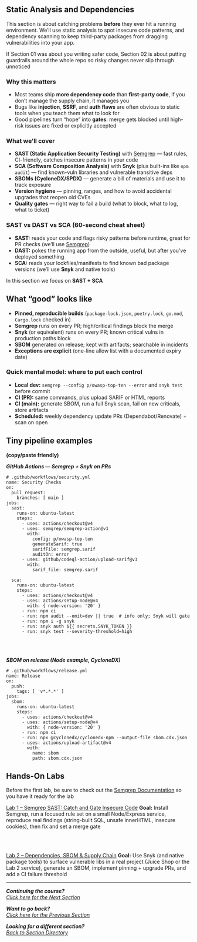 ## Static Analysis and Dependencies
This section is about catching problems **before** they ever hit a running environment. We’ll use static analysis to spot insecure code patterns, and dependency scanning to keep third-party packages from dragging vulnerabilities into your app.

If Section 01 was about you writing safer code, Section 02 is about putting guardrails around the whole repo so risky changes never slip through unnoticed

### Why this matters
- Most teams ship **more dependency code** than **first-party code**, if you don’t manage the supply chain, it manages you
- Bugs like **injection**, **SSRF**, and **auth flaws** are often obvious to static tools when you teach them what to look for
- Good pipelines turn “hope” into **gates**: merge gets blocked until high-risk issues are fixed or explicitly accepted

### What we’ll cover
- **SAST (Static Application Security Testing)** with [Semgrep](/courseFiles/tools/semgrep.md) — fast rules, CI-friendly, catches insecure patterns in your code
- **SCA (Software Composition Analysis)** with **Snyk** (plus built-ins like ``npm audit``) — find known-vuln libraries and vulnerable transitive deps
- **SBOMs (CycloneDX/SPDX)** — generate a bill of materials and use it to track exposure
- **Version hygiene** — pinning, ranges, and how to avoid accidental upgrades that reopen old CVEs
- **Quality gates** — right way to fail a build (what to block, what to log, what to ticket)

### SAST vs DAST vs SCA (60-second cheat sheet)
- **SAST:** reads your code and flags risky patterns before runtime, great for PR checks (we’ll use [Semgrep](/courseFiles/tools/semgrep.md))
- **DAST:** pokes the running app from the outside, useful, but after you’ve deployed something
- **SCA:** reads your lockfiles/manifests to find known bad package versions (we’ll use **Snyk** and native tools)

In this section we focus on **SAST + SCA**

## What “good” looks like
- **Pinned, reproducible builds** (``package-lock.json``, ``poetry.lock``, ``go.mod``, ``Cargo.lock`` checked in)
- **Semgrep** runs on every PR; high/critical findings block the merge
- **Snyk** (or equivalent) runs on every PR; known critical vulns in production paths block
- **SBOM** generated on release; kept with artifacts; searchable in incidents
- **Exceptions are explicit** (one-line allow list with a documented expiry date)

### Quick mental model: where to put each control
- **Local dev:** ``semgrep --config p/owasp-top-ten --error`` and ``snyk test`` before commit
- **CI (PR):** same commands, plus upload SARIF or HTML reports
- **CI (main):** generate SBOM, run a full Snyk scan, fail on new criticals, store artifacts
- **Scheduled:** weekly dependency update PRs (Dependabot/Renovate) + scan on open

## Tiny pipeline examples 
**(copy/paste friendly)**


***GitHub Actions — Semgrep + Snyk on PRs***
```
# .github/workflows/security.yml
name: Security Checks
on:
  pull_request:
    branches: [ main ]
jobs:
  sast:
    runs-on: ubuntu-latest
    steps:
      - uses: actions/checkout@v4
      - uses: semgrep/semgrep-action@v1
        with:
          config: p/owasp-top-ten
          generateSarif: true
          sarifFile: semgrep.sarif
          auditOn: error
      - uses: github/codeql-action/upload-sarif@v3
        with:
          sarif_file: semgrep.sarif

  sca:
    runs-on: ubuntu-latest
    steps:
      - uses: actions/checkout@v4
      - uses: actions/setup-node@v4
        with: { node-version: '20' }
      - run: npm ci
      - run: npm audit --omit=dev || true  # info only; Snyk will gate
      - run: npm i -g snyk
      - run: snyk auth ${{ secrets.SNYK_TOKEN }}
      - run: snyk test --severity-threshold=high
```

<br><br>

***SBOM on release (Node example, CycloneDX)***
```
# .github/workflows/release.yml
name: Release
on:
  push:
    tags: [ 'v*.*.*' ]
jobs:
  sbom:
    runs-on: ubuntu-latest
    steps:
      - uses: actions/checkout@v4
      - uses: actions/setup-node@v4
        with: { node-version: '20' }
      - run: npm ci
      - run: npx @cyclonedx/cyclonedx-npm --output-file sbom.cdx.json
      - uses: actions/upload-artifact@v4
        with:
          name: sbom
          path: sbom.cdx.json
```

## Hands-On Labs
Before the first lab, be sure to check out the [Semgrep Documentation](/courseFiles/tools/semgrep.md) so you have it ready for the lab

[Lab 1 – Semgrep SAST: Catch and Gate Insecure Code](/courseFiles/Section_02-staticAnalysisAndDependencies/Lab1.md)
**Goal:** Install Semgrep, run a focused rule set on a small Node/Express service, reproduce real findings (string-built SQL, unsafe innerHTML, insecure cookies), then fix and set a merge gate

<br><br>

[Lab 2 – Dependencies, SBOM & Supply Chain](/courseFiles/Section_02-staticAnalysisAndDependencies/Lab2.md)
**Goal:** Use Snyk (and native package tools) to surface vulnerable libs in a real project (Juice Shop or the Lab 2 service), generate an SBOM, implement pinning + upgrade PRs, and add a CI failure threshold


***                                                       

<b><i>Continuing the course?</b>
</br>
[Click here for the Next Section](/courseFiles/Section_03-ciCdAndSecretsManagement/secretsManagement.md)</i>

<b><i>Want to go back?</b>
</br>
[Click here for the Previous Section](/courseFiles/Section_01-secureCoding_Basics/secureCoding_Basics.md)

<b><i>Looking for a different section? </b></br>[Back to Section Directory](/coursenavigation.md)</i>

